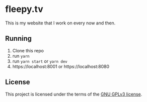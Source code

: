 # fleepy.tv

This is my website that I work on every now and then.

## Running

1. Clone this repo
2. run `yarn`
3. run `yarn start` or `yarn dev`
4. https://localhost:8001 or https://localhost:8080

## License

This project is licensed under the terms of the [GNU GPLv3 license](https://github.com/flleeppyy/fleepy.tv/blob/master/LICENSE).